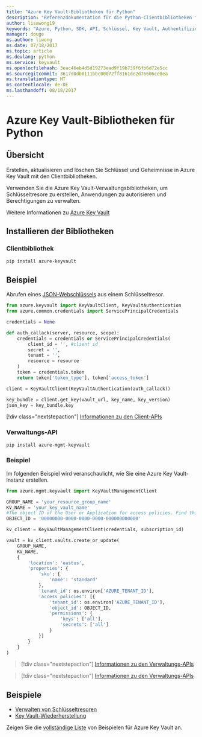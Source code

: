 ```yaml
---
title: "Azure Key Vault-Bibliotheken für Python"
description: "Referenzdokumentation für die Python-Clientbibliotheken für Azure Key Vault"
author: lisawong19
keywords: "Azure, Python, SDK, API, Schlüssel, Key Vault, Authentifizierung, Geheimnis, Schlüssel, Sicherheit"
manager: douge
ms.author: liwong
ms.date: 07/18/2017
ms.topic: article
ms.devlang: python
ms.service: keyvault
ms.openlocfilehash: 3eac46eb4d5d19273ead9f19b739f6fb6d72e5cc
ms.sourcegitcommit: 3617d0db0111bbc00072ff8161de2d76606ce0ea
ms.translationtype: HT
ms.contentlocale: de-DE
ms.lasthandoff: 08/18/2017
---
```

# <a name="azure-key-vault-libraries-for-python"></a>Azure Key Vault-Bibliotheken für Python

## <a name="overview"></a>Übersicht

Erstellen, aktualisieren und löschen Sie Schlüssel und Geheimnisse in Azure Key Vault mit den Clientbibliotheken.

Verwenden Sie die Azure Key Vault-Verwaltungsbibliotheken, um Schlüsseltresore zu erstellen, Anwendungen zu autorisieren und Berechtigungen zu verwalten. 

Weitere Informationen zu [Azure Key Vault](/azure/key-vault/key-vault-whatis)

## <a name="install-the-libraries"></a>Installieren der Bibliotheken

### <a name="client-library"></a>Clientbibliothek
```bash
pip install azure-keyvault
```

## <a name="example"></a>Beispiel
Abrufen eines [JSON-Webschlüssels](https://tools.ietf.org/html/draft-ietf-jose-json-web-key-18) aus einem Schlüsseltresor.

```python
from azure.keyvault import KeyVaultClient, KeyVaultAuthentication
from azure.common.credentials import ServicePrincipalCredentials

credentials = None

def auth_callack(server, resource, scope):
    credentials = credentials or ServicePrincipalCredentials(
        client_id = '', #client id
        secret = '',
        tenant = '',
        resource = resource
    )
    token = credentials.token
    return token['token_type'], token['access_token']

client = KeyVaultClient(KeyVaultAuthentication(auth_callack))

key_bundle = client.get_key(vault_url, key_name, key_version)
json_key = key_bundle.key
```
[!div class="nextstepaction"]
[Informationen zu den Client-APIs](/python/api/overview/azure/keyvault/clientlibrary)

### <a name="management-api"></a>Verwaltungs-API
```bash
pip install azure-mgmt-keyvault
```

### <a name="example"></a>Beispiel
Im folgenden Beispiel wird veranschaulicht, wie Sie eine Azure Key Vault-Instanz erstellen. 

```python
from azure.mgmt.keyvault import KeyVaultManagementClient

GROUP_NAME = 'your_resource_group_name'
KV_NAME = 'your_key_vault_name'
#The object ID of the User or Application for access policies. Find this number in the portal
OBJECT_ID = '00000000-0000-0000-0000-000000000000'

kv_client = KeyVaultManagementClient(credentials, subscription_id)

vault = kv_client.vaults.create_or_update(
    GROUP_NAME,
    KV_NAME,
    {
        'location': 'eastus',
        'properties': {
            'sku': {
                'name': 'standard'
            },
            'tenant_id': os.environ['AZURE_TENANT_ID'],
            'access_policies': [{
                'tenant_id': os.environ['AZURE_TENANT_ID'],
                'object_id': OBJECT_ID,
                'permissions': {
                    'keys': ['all'],
                    'secrets': ['all']
                }
            }]
        }
    }
)
```
> [!div class="nextstepaction"]
> [Informationen zu den Verwaltungs-APIs](/python/api/azure.mgmt.keyvault)

> [!div class="nextstepaction"]
> [Informationen zu den Verwaltungs-APIs](/python/api/overview/azure/keyvault/managementlibrary)

## <a name="samples"></a>Beispiele
* [Verwalten von Schlüsseltresoren][1] 
* [Key Vault-Wiederherstellung][2]

[1]: https://azure.microsoft.com/resources/samples/key-vault-python-manage/
[2]: https://azure.microsoft.com/resources/samples/key-vault-recovery-python/

Zeigen Sie die [vollständige Liste](https://azure.microsoft.com/resources/samples/?platform=python&term=key+vault) von Beispielen für Azure Key Vault an. 